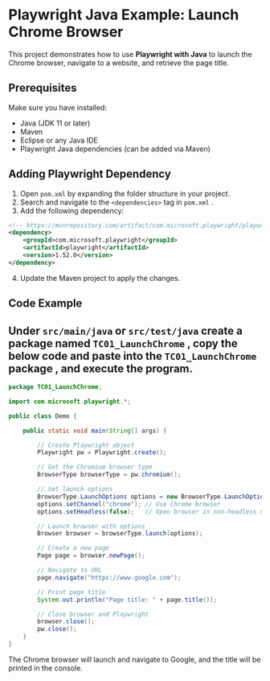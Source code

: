 # Playwright Java Example: Launch Chrome Browser

This project demonstrates how to use **Playwright with Java** to launch the Chrome browser, navigate to a website, and retrieve the page title.

## Prerequisites

Make sure you have installed:

- Java (JDK 11 or later)
- Maven
- Eclipse or any Java IDE
- Playwright Java dependencies (can be added via Maven)

## Adding Playwright Dependency

1. Open `pom.xml` by expanding the folder structure in your project.
2. Search and navigate to the `<dependencies>` tag in `pom.xml` .
3. Add the following dependency:

```xml
<!-- https://mvnrepository.com/artifact/com.microsoft.playwright/playwright -->
<dependency>
    <groupId>com.microsoft.playwright</groupId>
    <artifactId>playwright</artifactId>
    <version>1.52.0</version>
</dependency>
```
4. Update the Maven project to apply the changes.

## Code Example

## Under `src/main/java` or `src/test/java` create a package named `TC01_LaunchChrome` , copy the below code and paste into the `TC01_LaunchChrome` package , and execute the program.


```java
package TC01_LaunchChrome;

import com.microsoft.playwright.*;

public class Demo {

    public static void main(String[] args) {

        // Create Playwright object
        Playwright pw = Playwright.create();

        // Get the Chromium browser type
        BrowserType browserType = pw.chromium();

        // Set launch options
        BrowserType.LaunchOptions options = new BrowserType.LaunchOptions();
        options.setChannel("chrome"); // Use Chrome browser
        options.setHeadless(false);   // Open browser in non-headless mode

        // Launch browser with options
        Browser browser = browserType.launch(options);

        // Create a new page
        Page page = browser.newPage();

        // Navigate to URL
        page.navigate("https://www.google.com");

        // Print page title
        System.out.println("Page title: " + page.title());

        // Close browser and Playwright
        browser.close();
        pw.close();
    }
}
```

The Chrome browser will launch and navigate to Google, and the title will be printed in the console.
